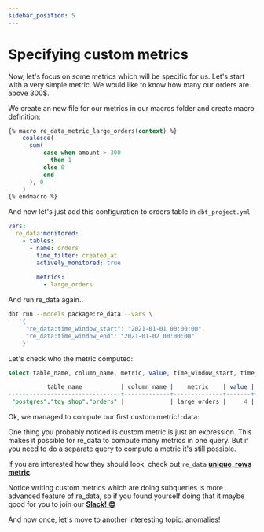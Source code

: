 ```yaml
---
sidebar_position: 5
---
```


# Specifying custom metrics

Now, let's focus on some metrics which will be specific for us. Let's start with a very simple metric. We would like to know how many our orders are above 300$.

We create an new file for our metrics in our macros folder and create macro definition:

```sql title="macros/my_metrics.sql"
{% macro re_data_metric_large_orders(context) %}
    coalesce(
      sum(
          case when amount > 300
            then 1
          else 0
          end
      ), 0
    )
{% endmacro %}
```

And now let's just add this configuration to orders table in `dbt_project.yml`

```yml title="dbt_project.yml vars"
vars:
  re_data:monitored:
    - tables:
      - name: orders
        time_filter: created_at
        actively_monitored: true
        
        metrics:
          - large_orders
```

And run re_data again..

```bash
dbt run --models package:re_data --vars \
   '{
     "re_data:time_window_start": "2021-01-01 00:00:00",
     "re_data:time_window_end": "2021-01-02 00:00:00"
    }'
```

Let's check who the metric computed:

```sql
select table_name, column_name, metric, value, time_window_start, time_window_end  from toy_shop_re.re_data_metrics where metric = 'large_orders';

           table_name           | column_name |    metric    | value |  time_window_start  |   time_window_end
--------------------------------+-------------+--------------+-------+---------------------+---------------------
 "postgres"."toy_shop"."orders" |             | large_orders |     4 | 2021-01-01 00:00:00 | 2021-01-02 00:00:00
```

Ok, we managed to compute our first custom metric! :data:


One thing you probably noticed is custom metric is just an expression.
This makes it possible for re_data to compute many metrics in one query.
But if you need to do a separate query to compute a metric it's still possible.

If you are interested how they should look, check out `re_data` **[unique_rows metric](https://re-data.github.io/dbt-re-data/#!/macro/macro.re_data.re_data_metric_unique_rows)**. 

Notice writing custom metrics which are doing subqueries is more advanced feature of re_data, so if you found yourself doing that it maybe good for you to join our  **[Slack! 😊](https://join.slack.com/t/re-data/shared_invite/zt-vkauq1y8-tL4R4_H5nZoVvyXyy0hdug)**


And now once, let's move to another interesting topic: anomalies!


